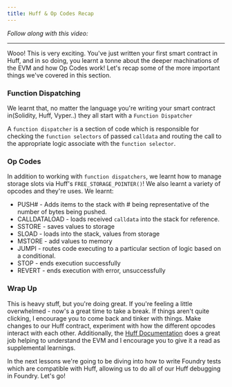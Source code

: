 ```yaml
---
title: Huff & Op Codes Recap
---
```


_Follow along with this video:_

---

Wooo! This is very exciting. You've just written your first smart contract in Huff, and in so doing, you learnt a tonne about the deeper machinations of the EVM and how Op Codes work! Let's recap some of the more important things we've covered in this section.

### Function Dispatching

We learnt that, no matter the language you're writing your smart contract in(Solidity, Huff, Vyper..) they all start with a `Function Dispatcher`

A `function dispatcher` is a section of code which is responsible for checking the `function selectors` of passed `calldata` and routing the call to the appropriate logic associate with the `function selector`.

### Op Codes

In addition to working with `function dispatchers`, we learnt how to manage storage slots via Huff's `FREE_STORAGE_POINTER()`! We also learnt a variety of opcodes and they're uses. We learnt:

- PUSH# - Adds items to the stack with # being representative of the number of bytes being pushed.
- CALLDATALOAD - loads received `calldata` into the stack for reference.
- SSTORE - saves values to storage
- SLOAD - loads into the stack, values from storage
- MSTORE - add values to memory
- JUMPI - routes code executing to a particular section of logic based on a conditional.
- STOP - ends execution successfully
- REVERT - ends execution with error, unsuccessfully

### Wrap Up

This is heavy stuff, but you're doing great. If you're feeling a little overwhelmed - now's a great time to take a break. If things aren't quite clicking, I encourage you to come back and tinker with things. Make changes to our Huff contract, experiment with how the different opcodes interact with each other. Additionally, the [Huff Documentation](https://docs.huff.sh/) does a great job helping to understand the EVM and I encourage you to give it a read as supplemental learnings.

In the next lessons we're going to be diving into how to write Foundry tests which are compatible with Huff, allowing us to do all of our Huff debugging in Foundry. Let's go!
